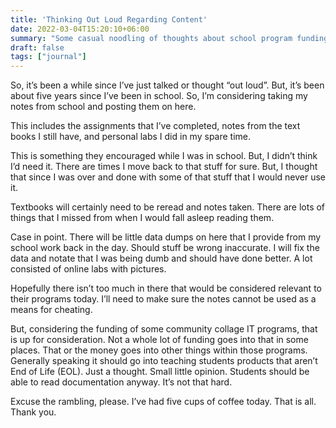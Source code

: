 ```yaml
---
title: 'Thinking Out Loud Regarding Content'
date: 2022-03-04T15:20:10+06:00
summary: "Some casual noodling of thoughts about school program funding and notes related to my school work."
draft: false
tags: ["journal"]
---
```


So, it’s been a while since I’ve just talked or thought “out loud”. But, it’s 
been about five years since I’ve been in school. So, I’m considering taking my 
notes from school and posting them on here.

This includes the assignments that I’ve completed, notes from the text books I 
still have, and personal labs I did in my spare time.

This is something they encouraged while I was in school. But, I didn’t think 
I’d need it. There are times I move back to that stuff for sure. But, I thought 
that since I was over and done with some of that stuff that I would never use 
it.

Textbooks will certainly need to be reread and notes taken. There are lots of 
things that I missed from when I would fall asleep reading them.

Case in point. There will be little data dumps on here that I provide from my 
school work back in the day. Should stuff be wrong inaccurate. I will fix the 
data and notate that I was being dumb and should have done better. A lot 
consisted of online labs with pictures.

Hopefully there isn’t too much in there that would be considered relevant to 
their programs today. I’ll need to make sure the notes cannot be used as a 
means for cheating.

But, considering the funding of some community collage IT programs, that is up 
for consideration. Not a whole lot of funding goes into that in some places. 
That or the money goes into other things within those programs. Generally 
speaking it should go into teaching students products that aren’t End of Life 
(EOL). Just a thought. Small little opinion. Students should be able to read 
documentation anyway. It’s not that hard.

Excuse the rambling, please. I’ve had five cups of coffee today. That is all. 
Thank you.
